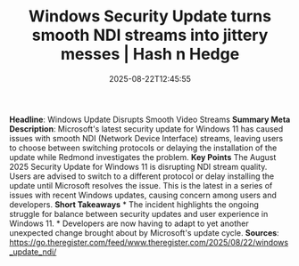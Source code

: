 ﻿---
title: "Windows Security Update turns smooth NDI streams into jittery messes | Hash n Hedge"
date: "2025-08-22T12:45:55"
category: "Markets"
summary: ""
slug: "windows-security-update-turns-smooth-ndi-streams-into-jitter"
source_urls:
  - ""
seo:
  title: "Windows Security Update turns smooth NDI streams into jittery messes | Hash n Hedge | Hash n Hedge"
  description: ""
  keywords: ["news", "markets", "brief"]
---
**Headline**: Windows Update Disrupts Smooth Video Streams  **Summary Meta Description**: Microsoft's latest security update for Windows 11 has caused issues with smooth NDI (Network Device Interface) streams, leaving users to choose between switching protocols or delaying the installation of the update while Redmond investigates the problem.  **Key Points**   The August 2025 Security Update for Windows 11 is disrupting NDI stream quality.  Users are advised to switch to a different protocol or delay installing the update until Microsoft resolves the issue.  This is the latest in a series of issues with recent Windows updates, causing concern among users and developers.  **Short Takeaways**  * The incident highlights the ongoing struggle for balance between security updates and user experience in Windows 11.  * Developers are now having to adapt to yet another unexpected change brought about by Microsoft's update cycle.  **Sources**: https://go.theregister.com/feed/www.theregister.com/2025/08/22/windows_update_ndi/
